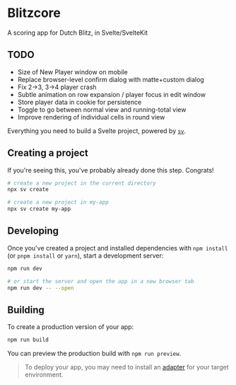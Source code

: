 # Blitzcore

A scoring app for Dutch Blitz, in Svelte/SvelteKit

## TODO
- Size of New Player window on mobile
- Replace browser-level confirm dialog with matte+custom dialog
- Fix 2->3, 3->4 player crash
- Subtle animation on row expansion / player focus in edit window
- Store player data in cookie for persistence
- Toggle to go between normal view and running-total view
- Improve rendering of individual cells in round view

Everything you need to build a Svelte project, powered by [`sv`](https://github.com/sveltejs/cli).

## Creating a project

If you're seeing this, you've probably already done this step. Congrats!

```bash
# create a new project in the current directory
npx sv create

# create a new project in my-app
npx sv create my-app
```

## Developing

Once you've created a project and installed dependencies with `npm install` (or `pnpm install` or `yarn`), start a development server:

```bash
npm run dev

# or start the server and open the app in a new browser tab
npm run dev -- --open
```

## Building

To create a production version of your app:

```bash
npm run build
```

You can preview the production build with `npm run preview`.

> To deploy your app, you may need to install an [adapter](https://svelte.dev/docs/kit/adapters) for your target environment.
